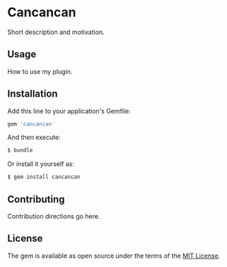 # Cancancan
Short description and motivation.

## Usage
How to use my plugin.

## Installation
Add this line to your application's Gemfile:

```ruby
gem 'cancancan'
```

And then execute:
```bash
$ bundle
```

Or install it yourself as:
```bash
$ gem install cancancan
```

## Contributing
Contribution directions go here.

## License
The gem is available as open source under the terms of the [MIT License](https://opensource.org/licenses/MIT).
